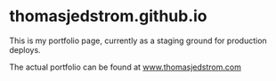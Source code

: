 # thomasjedstrom.github.io

This is my portfolio page, currently as a staging ground for production deploys.

The actual portfolio can be found at www.thomasjedstrom.com
